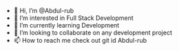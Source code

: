 - 👋 Hi, I’m @Abdul-rub
- 👀 I’m interested in Full Stack Development
- 🌱 I’m currently learning Development
- 💞️ I’m looking to collaborate on any development project
- 📫 How to reach me check out git id Abdul-rub

<!---
Abdul-rub/Abdul-rub is a ✨ special ✨ repository because its `README.md` (this file) appears on your GitHub profile.
You can click the Preview link to take a look at your changes.
--->
